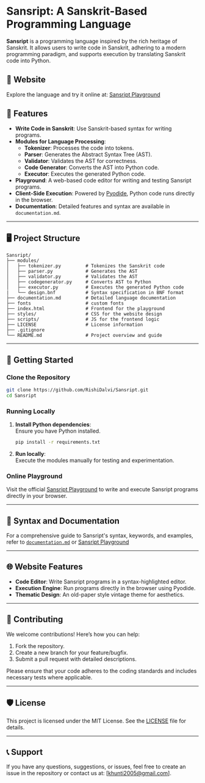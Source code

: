 # Sansript: A Sanskrit-Based Programming Language  

**Sansript** is a programming language inspired by the rich heritage of Sanskrit. It allows users to write code in Sanskrit, adhering to a modern programming paradigm, and supports execution by translating Sanskrit code into Python.  

## 🔗 Website  
Explore the language and try it online at: [Sansript Playground](https://Sansript.vercel.app/)

## 🌟 Features  
- **Write Code in Sanskrit**: Use Sanskrit-based syntax for writing programs.  
- **Modules for Language Processing**:
  - **Tokenizer**: Processes the code into tokens.  
  - **Parser**: Generates the Abstract Syntax Tree (AST).  
  - **Validator**: Validates the AST for correctness.  
  - **Code Generator**: Converts the AST into Python code.  
  - **Executor**: Executes the generated Python code.  
- **Playground**: A web-based code editor for writing and testing Sansript programs.  
- **Client-Side Execution**: Powered by [Pyodide](https://pyodide.org/), Python code runs directly in the browser.  
- **Documentation**: Detailed features and syntax are available in `documentation.md`.  

---

## 🖥️ Project Structure  

```plaintext
Sansript/
├── modules/
│   ├── tokenizer.py         # Tokenizes the Sanskrit code  
│   ├── parser.py            # Generates the AST  
│   ├── validator.py         # Validates the AST  
│   ├── codegenerator.py     # Converts AST to Python  
│   ├── executor.py          # Executes the generated Python code  
|   └── design.bnf           # Syntax specification in BNF format  
├── documentation.md         # Detailed language documentation  
├── fonts                    # custom fonts
├── index.html               # Frontend for the playground  
├── styles/                  # CSS for the website design  
├── scripts/                 # JS for the frontend logic  
├── LICENSE                  # License information  
├── .gitignore
└── README.md                # Project overview and guide  
```

---

## 🚀 Getting Started  

### Clone the Repository  
```bash
git clone https://github.com/RishiDalvi/Sansript.git
cd Sansript
```

### Running Locally  
1. **Install Python dependencies**:  
   Ensure you have Python installed.  
   ```bash
   pip install -r requirements.txt
   ```  

2. **Run locally**:  
   Execute the modules manually for testing and experimentation.  

### Online Playground  
Visit the official [Sansript Playground](https://Sansript.vercel.app/) to write and execute Sansript programs directly in your browser.

---

## 📜 Syntax and Documentation  
For a comprehensive guide to Sansript's syntax, keywords, and examples, refer to [`documentation.md`](documentation.md) or [Sansript Playground](https://Sansript.vercel.app/)

---

## 🌐 Website Features  
- **Code Editor**: Write Sansript programs in a syntax-highlighted editor.  
- **Execution Engine**: Run programs directly in the browser using Pyodide.  
- **Thematic Design**: An old-paper style vintage theme for aesthetics.  

---

## 📂 Contributing  

We welcome contributions! Here’s how you can help:  
1. Fork the repository.  
2. Create a new branch for your feature/bugfix.  
3. Submit a pull request with detailed descriptions.  

Please ensure that your code adheres to the coding standards and includes necessary tests where applicable.  

---

## 🛡️ License  

This project is licensed under the MIT License. See the [LICENSE](LICENSE) file for details.  

---

## 📞 Support  

If you have any questions, suggestions, or issues, feel free to create an issue in the repository or contact us at: [khunti2005@gmail.com].  